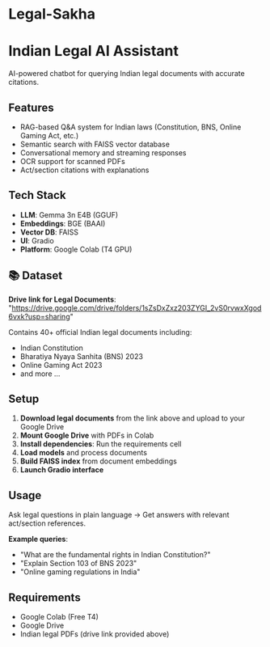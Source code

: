 # Legal-Sakha 
# Indian Legal AI Assistant

AI-powered chatbot for querying Indian legal documents with accurate citations.

## Features

- RAG-based Q&A system for Indian laws (Constitution, BNS, Online Gaming Act, etc.)
- Semantic search with FAISS vector database
- Conversational memory and streaming responses
- OCR support for scanned PDFs
- Act/section citations with explanations

## Tech Stack

- **LLM**: Gemma 3n E4B (GGUF)
- **Embeddings**: BGE (BAAI)
- **Vector DB**: FAISS
- **UI**: Gradio
- **Platform**: Google Colab (T4 GPU)

## 📚 Dataset

**Drive link for Legal Documents**: "https://drive.google.com/drive/folders/1sZsDxZxz203ZYGI_2vS0rvwxXgod6vxk?usp=sharing"

Contains 40+ official Indian legal documents including:
- Indian Constitution
- Bharatiya Nyaya Sanhita (BNS) 2023
- Online Gaming Act 2023
- and more ...

## Setup

1. **Download legal documents** from the link above and upload to your Google Drive
2. **Mount Google Drive** with PDFs in Colab
3. **Install dependencies**: Run the requirements cell
4. **Load models** and process documents
5. **Build FAISS index** from document embeddings
6. **Launch Gradio interface**

## Usage

Ask legal questions in plain language → Get answers with relevant act/section references.

**Example queries**:
- "What are the fundamental rights in Indian Constitution?"
- "Explain Section 103 of BNS 2023"
- "Online gaming regulations in India"

## Requirements

- Google Colab (Free T4)
- Google Drive
- Indian legal PDFs (drive link provided above)
